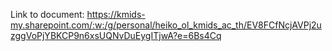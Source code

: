 Link to document: https://kmids-my.sharepoint.com/:w:/g/personal/heiko_ol_kmids_ac_th/EV8FCfNcjAVPj2uzggVoPjYBKCP9n6xsUQNvDuEygITjwA?e=6Bs4Cq
 
